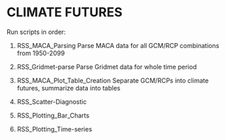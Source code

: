 # CLIMATE FUTURES 
Run scripts in order:
1. RSS_MACA_Parsing
    Parse MACA data for all GCM/RCP combinations from 1950-2099
2. RSS_Gridmet-parse
    Parse Gridmet data for whole time period
3. RSS_MACA_Plot_Table_Creation
    Separate GCM/RCPs into climate futures, summarize data into tables
4. RSS_Scatter-Diagnostic
    
5. RSS_Plotting_Bar_Charts
6. RSS_Plotting_Time-series
